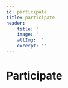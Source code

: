 ```yaml
---
id: participate
title: participate
header:
    title: ''
    image: ''
    altImg: ''
    excerpt: ''
---
```


# Participate